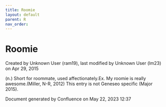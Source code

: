 ```yaml
---
title: Roomie
layout: default
parent: R
nav_order:
---
```


# Roomie

Created by  Unknown User (ram19), last modified by  Unknown User (lm23) on Apr 29, 2015

(n.) Short for roommate, used affectionately.Ex. My roomie is really awesome.(Miller, N-R, 2012) This entry is not Geneseo specific (Major 2015).

Document generated by Confluence on May 22, 2023 12:37


